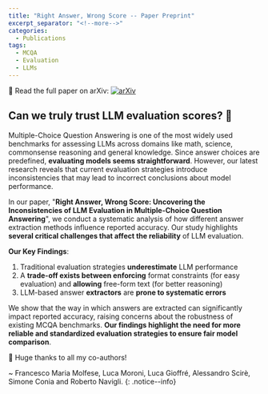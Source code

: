 ```yaml
---
title: "Right Answer, Wrong Score -- Paper Preprint"
excerpt_separator: "<!--more-->"
categories:
  - Publications
tags:
  - MCQA
  - Evaluation
  - LLMs
---
```

📄 Read the full paper on arXiv: [![arXiv](https://img.shields.io/badge/arXiv-paper-b31b1b.svg)](https://arxiv.org/abs/2503.14996) 

## Can we truly trust LLM evaluation scores? 🤔

Multiple-Choice Question Answering is one of the most widely used benchmarks for assessing LLMs across domains like math, science, commonsense reasoning and general knowledge. 
Since answer choices are predefined, **evaluating models seems straightforward**. 
However, our latest research reveals that current evaluation strategies introduce inconsistencies that may lead to incorrect conclusions about model performance.

In our paper, "**Right Answer, Wrong Score: Uncovering the Inconsistencies of LLM Evaluation in Multiple-Choice Question Answering**", we conduct a systematic analysis of how different answer extraction methods influence reported accuracy. 
Our study highlights **several critical challenges that affect the reliability** of LLM evaluation.

**Our Key Findings**:  
  1. Traditional evaluation strategies **underestimate** LLM performance 
  2. A **trade-off exists between enforcing** format constraints (for easy evaluation) and **allowing** free-form text (for better reasoning)
  3. LLM-based answer **extractors** are **prone to systematic errors**

We show that the way in which answers are extracted can significantly impact reported accuracy, raising concerns about the robustness of existing MCQA benchmarks. 
**Our findings highlight the need for more reliable and standardized evaluation strategies to ensure fair model comparison**.


👏 Huge thanks to all my co-authors! 

~ Francesco Maria Molfese, Luca Moroni, Luca Gioffré, Alessandro Scirè, Simone Conia and Roberto Navigli.
{: .notice--info}